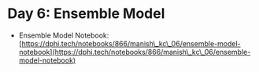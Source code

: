 # Day 6: Ensemble Model

* Ensemble Model Notebook: [https://dphi.tech/notebooks/866/manish\_kc\_06/ensemble-model-notebook](https://dphi.tech/notebooks/866/manish\_kc\_06/ensemble-model-notebook)
